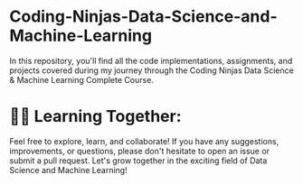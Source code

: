 # Coding-Ninjas-Data-Science-and-Machine-Learning
In this repository, you'll find all the code implementations, assignments, and projects covered during my journey through the Coding Ninjas Data Science &amp; Machine Learning Complete Course.

# 👨‍💻 Learning Together:

Feel free to explore, learn, and collaborate! If you have any suggestions, improvements, or questions, please don't hesitate to open an issue or submit a pull request. Let's grow together in the exciting field of Data Science and Machine Learning!

